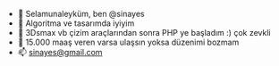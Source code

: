 - 👋 Selamunaleyküm, ben @sinayes
- 👀 Algoritma ve tasarımda iyiyim
- 🌱 3Dsmax vb çizim araçlarından sonra PHP ye başladım :) çok zevkli
- 💞️ 15.000 maaş veren varsa ulaşsın yoksa düzenimi bozmam
- 📫 sinayes@gmail.com

<!---
Türküm, türkçe yazdım. Sanane amk.
--->
